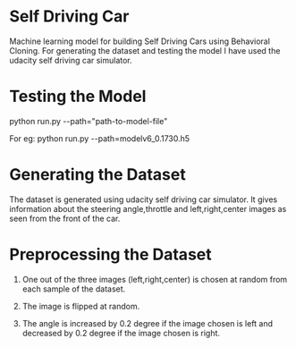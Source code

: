 # Self Driving Car
Machine learning model for building Self Driving Cars using Behavioral Cloning. For generating the dataset and testing the model I have used the udacity self driving car simulator.

# Testing the Model
python run.py --path="path-to-model-file"

For eg: python run.py --path=modelv6_0.1730.h5

# Generating the Dataset
The dataset is generated using udacity self driving car simulator. It gives information about the steering angle,throttle and left,right,center images as seen from the front of the car.

# Preprocessing the Dataset
1. One out of the three images (left,right,center) is chosen at random from each sample of the dataset.

2. The image is flipped at random.

3. The angle is increased by 0.2 degree if the image chosen is left and decreased by 0.2 degree if the image chosen is right.

